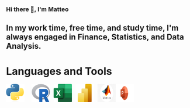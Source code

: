 ### Hi there 👋, I'm Matteo

## In my work time, free time, and study time, I'm always engaged in Finance, Statistics, and Data Analysis.

# Languages and Tools
<!DOCTYPE html>
<html lang="en">
<head>
    <meta charset="UTF-8">
    <meta name="viewport" content="width=device-width, initial-scale=1.0">
</head>
<body>

<div style="display: flex;">
    <img src="./logos/py.png" alt="Image1" width="50" height="50" style="margin-right: 20px;">
    <img src="./logos/R.png" alt="Image2" width="50" height="50" style="margin-right: 10px;">
    <img src="./logos/excel.png" alt="Image3" width="50" height="50" style="margin-right: 10px;">
    <img src="./logos/powerbi.png" alt="Image4" width="50" height="50" style="margin-right: 10px;">
    <img src="./logos/matlab.png" alt="Image5" width="50" height="50">
    <img src="./logos/pp.png" alt="Image5" width="50" height="50">
</div>

</body>
</html>
<!--
**feematteo/feematteo** is a ✨ _special_ ✨ repository because its `README.md` (this file) appears on your GitHub profile.

Here are some ideas to get you started:

- 🔭 I’m currently working on ...
- 🌱 I’m currently learning ...
- 👯 I’m looking to collaborate on ...
- 🤔 I’m looking for help with ...
- 💬 Ask me about ...
- 📫 How to reach me: ...
- 😄 Pronouns: ...
- ⚡ Fun fact: ...
-->
